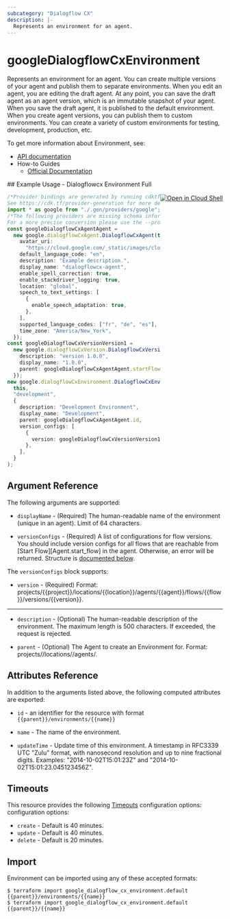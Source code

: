 ```yaml
---
subcategory: "Dialogflow CX"
description: |-
  Represents an environment for an agent.
---
```


# googleDialogflowCxEnvironment

Represents an environment for an agent. You can create multiple versions of your agent and publish them to separate environments.
When you edit an agent, you are editing the draft agent. At any point, you can save the draft agent as an agent version, which is an immutable snapshot of your agent.
When you save the draft agent, it is published to the default environment. When you create agent versions, you can publish them to custom environments. You can create a variety of custom environments for testing, development, production, etc.

To get more information about Environment, see:

* [API documentation](https://cloud.google.com/dialogflow/cx/docs/reference/rest/v3/projects.locations.agents.environments)
* How-to Guides
  * [Official Documentation](https://cloud.google.com/dialogflow/cx/docs)

<div class = "oics-button" style="float: right; margin: 0 0 -15px">
  <a href="https://console.cloud.google.com/cloudshell/open?cloudshell_git_repo=https%3A%2F%2Fgithub.com%2Fterraform-google-modules%2Fdocs-examples.git&cloudshell_working_dir=dialogflowcx_environment_full&cloudshell_image=gcr.io%2Fgraphite-cloud-shell-images%2Fterraform%3Alatest&open_in_editor=main.tf&cloudshell_print=.%2Fmotd&cloudshell_tutorial=.%2Ftutorial.md" target="_blank">
    <img alt="Open in Cloud Shell" src="//gstatic.com/cloudssh/images/open-btn.svg" style="max-height: 44px; margin: 32px auto; max-width: 100%;">
  </a>
</div>
## Example Usage - Dialogflowcx Environment Full

```typescript
/*Provider bindings are generated by running cdktf get.
See https://cdk.tf/provider-generation for more details.*/
import * as google from "./.gen/providers/google";
/*The following providers are missing schema information and might need manual adjustments to synthesize correctly: google.
For a more precise conversion please use the --provider flag in convert.*/
const googleDialogflowCxAgentAgent =
  new google.dialogflowCxAgent.DialogflowCxAgent(this, "agent", {
    avatar_uri:
      "https://cloud.google.com/_static/images/cloud/icons/favicons/onecloud/super_cloud.png",
    default_language_code: "en",
    description: "Example description.",
    display_name: "dialogflowcx-agent",
    enable_spell_correction: true,
    enable_stackdriver_logging: true,
    location: "global",
    speech_to_text_settings: [
      {
        enable_speech_adaptation: true,
      },
    ],
    supported_language_codes: ["fr", "de", "es"],
    time_zone: "America/New_York",
  });
const googleDialogflowCxVersionVersion1 =
  new google.dialogflowCxVersion.DialogflowCxVersion(this, "version_1", {
    description: "version 1.0.0",
    display_name: "1.0.0",
    parent: googleDialogflowCxAgentAgent.startFlow,
  });
new google.dialogflowCxEnvironment.DialogflowCxEnvironment(
  this,
  "development",
  {
    description: "Development Environment",
    display_name: "Development",
    parent: googleDialogflowCxAgentAgent.id,
    version_configs: [
      {
        version: googleDialogflowCxVersionVersion1.id,
      },
    ],
  }
);

```

## Argument Reference

The following arguments are supported:

*   `displayName` -
    (Required)
    The human-readable name of the environment (unique in an agent). Limit of 64 characters.

*   `versionConfigs` -
    (Required)
    A list of configurations for flow versions. You should include version configs for all flows that are reachable from \[Start Flow]\[Agent.start\_flow] in the agent. Otherwise, an error will be returned.
    Structure is [documented below](#nested_version_configs).

<a name="nested_version_configs"></a>The `versionConfigs` block supports:

* `version` -
  (Required)
  Format: projects/{{project}}/locations/{{location}}/agents/{{agent}}/flows/{{flow}}/versions/{{version}}.

***

*   `description` -
    (Optional)
    The human-readable description of the environment. The maximum length is 500 characters. If exceeded, the request is rejected.

*   `parent` -
    (Optional)
    The Agent to create an Environment for.
    Format: projects/<Project ID>/locations/<Location ID>/agents/<Agent ID>.

## Attributes Reference

In addition to the arguments listed above, the following computed attributes are exported:

*   `id` - an identifier for the resource with format `{{parent}}/environments/{{name}}`

*   `name` -
    The name of the environment.

*   `updateTime` -
    Update time of this environment. A timestamp in RFC3339 UTC "Zulu" format, with nanosecond resolution and up to nine fractional digits. Examples: "2014-10-02T15:01:23Z" and "2014-10-02T15:01:23.045123456Z".

## Timeouts

This resource provides the following
[Timeouts](https://developer.hashicorp.com/terraform/plugin/sdkv2/resources/retries-and-customizable-timeouts) configuration options: configuration options:

* `create` - Default is 40 minutes.
* `update` - Default is 40 minutes.
* `delete` - Default is 20 minutes.

## Import

Environment can be imported using any of these accepted formats:

```console
$ terraform import google_dialogflow_cx_environment.default {{parent}}/environments/{{name}}
$ terraform import google_dialogflow_cx_environment.default {{parent}}/{{name}}
```
